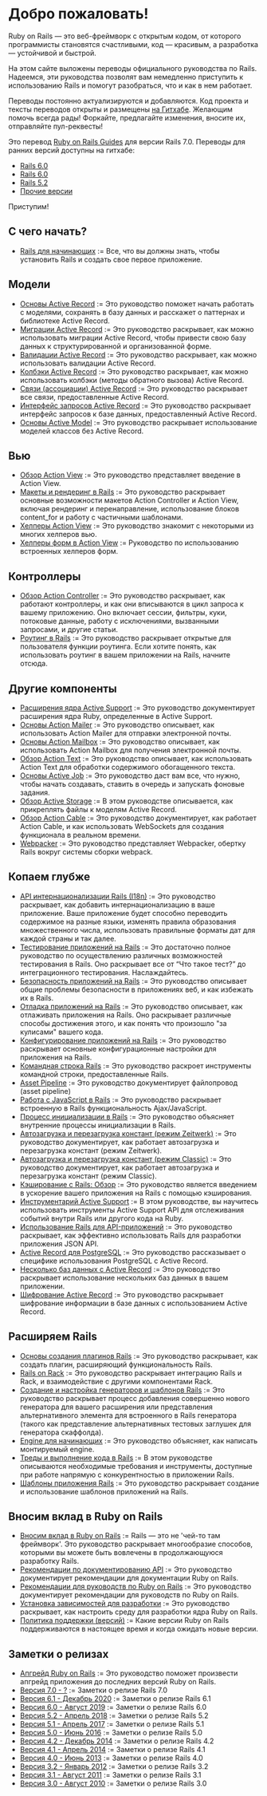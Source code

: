 Добро пожаловать!
=================

Ruby on Rails — это веб-фреймворк с открытым кодом, от которого программисты становятся счастливыми, код — красивым, а разработка — устойчивой и быстрой.

На этом сайте выложены переводы официального руководства по Rails. Надеемся, эти руководства позволят вам немедленно приступить к использованию Rails и помогут разобраться, что и как в нем работает.

Переводы постоянно актуализируются и добавляются. Код проекта и тексты переводов открыты и размещены [на Гитхабе](https://github.com/morsbox/rusrails). Желающим помочь всегда рады! Форкайте, предлагайте изменения, вносите их, отправляйте пул-реквесты!

Это перевод [Ruby on Rails Guides](http://guides.rubyonrails.org) для версии Rails 7.0. Переводы для ранних версий доступны на гитхабе:

* [Rails 6.0](https://github.com/morsbox/rusrails/tree/6.1/source)
* [Rails 6.0](https://github.com/morsbox/rusrails/tree/6.0/source)
* [Rails 5.2](https://github.com/morsbox/rusrails/tree/5.2/source)
* [Прочие версии](https://github.com/morsbox/rusrails/releases)

Приступим!

## С чего начать?

- [Rails для начинающих](/getting-started-with-rails) := Все, что вы должны знать, чтобы установить Rails и создать свое первое приложение.

## Модели

- [Основы Active Record](/active-record-basics) := Это руководство поможет начать работать с моделями, сохранять в базу данных и расскажет о паттернах и библиотеке Active Record.
- [Миграции Active Record](/rails-database-migrations) := Это руководство раскрывает, как можно использовать миграции Active Record, чтобы привести свою базу данных к структурированной и организованной форме.
- [Валидации Active Record](/active-record-validations) := Это руководство раскрывает, как можно использовать валидации Active Record.
- [Колбэки Active Record](/active-record-callbacks) := Это руководство раскрывает, как можно использовать колбэки (методы обратного вызова) Active Record.
- [Связи (ассоциации) Active Record](/active-record-associations) := Это руководство раскрывает все связи, предоставленные Active Record.
- [Интерфейс запросов Active Record](/active-record-query-interface) := Это руководство раскрывает интерфейс запросов к базе данных, предоставленный Active Record.
- [Основы Active Model](/active-model-basics) := Это руководство раскрывает использование моделей классов без Active Record.

## Вью

- [Обзор Action View](/action-view-overview) := Это руководство представляет введение в Action View.
- [Макеты и рендеринг в Rails](/layouts-and-rendering-in-rails) := Это руководство раскрывает основные возможности макетов Action Controller и Action View, включая рендеринг и перенаправление, использование блоков content_for и работу с частичными шаблонами.
- [Хелперы Action View](/action-view-helpers) := Это руководство знакомит с некоторыми из многих хелперов вью.
- [Хелперы форм в Action View](/rails-form-helpers) := Руководство по использованию встроенных хелперов форм.

## Контроллеры

- [Обзор Action Controller](/action-controller-overview) := Это руководство раскрывает, как работают контроллеры, и как они вписываются в цикл запроса к вашему приложению. Оно включает сессии, фильтры, куки, потоковые данные, работу с исключениями, вызванными запросами, и другие статьи.
- [Роутинг в Rails](/rails-routing) := Это руководство раскрывает открытые для пользователя функции роутинга. Если хотите понять, как использовать роутинг в вашем приложении на Rails, начните отсюда.

## Другие компоненты

- [Расширения ядра Active Support](/active-support-core-extensions) := Это руководство документирует расширения ядра Ruby, определенные в Active Support.
- [Основы Action Mailer](/action-mailer-basics) := Это руководство описывает, как использовать Action Mailer для отправки электронной почты.
- [Основы Action Mailbox](/action-mailbox-basics) := Это руководство описывает, как использовать Action Mailbox для получения электронной почты.
- [Обзор Action Text](/action-text-overview) := Это руководство описывает, как использовать Action Text для обработки содержимого обогащенного текста.
- [Основы Active Job](/active_job_basics) := Это руководство даст вам все, что нужно, чтобы начать создавать, ставить в очередь и запускать фоновые задания.
- [Обзор Active Storage](/active_storage_overview) := В этом руководстве описывается, как прикреплять файлы к моделям Active Record.
- [Обзор Action Cable](/action-cable-overview) := Это руководство документирует, как работает Action Cable, и как использовать WebSockets для создания функционала в реальном времени.
- [Webpacker](/webpacker) := Это руководство представляет Webpacker, обертку Rails вокруг системы сборки webpack.

## Копаем глубже

- [API интернационализации Rails (I18n)](/rails-internationalization-i18n-api) := Это руководство раскрывает, как добавить интернационализацию в ваше приложение. Ваше приложение будет способно переводить содержимое на разные языки, изменять правила образования множественного числа, использовать правильные форматы дат для каждой страны и так далее.
- [Тестирование приложений на Rails](/a-guide-to-testing-rails-applications) := Это достаточно полное руководство по осуществлению различных возможностей тестирования в Rails. Оно раскрывает все от “Что такое тест?” до интеграционного тестирования. Наслаждайтесь.
- [Безопасность приложений на Rails](/ruby-on-rails-security-guide) := Это руководство описывает общие проблемы безопасности в приложениях веб, и как избежать их в Rails.
- [Отладка приложений на Rails](/debugging-rails-applications) := Это руководство описывает, как отлаживать приложения на Rails. Оно раскрывает различные способы достижения этого, и как понять что произошло "за кулисами" вашего кода.
- [Конфигурирование приложений на Rails](/configuring-rails-applications) := Это руководство раскрывает основные конфигурационные настройки для приложения на Rails.
- [Командная строка Rails](/a-guide-to-the-rails-command-line) := Это руководство раскроет инструменты командной строки, предоставленные Rails.
- [Asset Pipeline](/asset-pipeline) := Это руководство документирует файлопровод (asset pipeline)
- [Работа с JavaScript в Rails](/working-with-javascript-in-rails) := Это руководство раскрывает встроенную в Rails функциональность Ajax/JavaScript.
- [Процесс инициализации в Rails](/initialization) := Это руководство объясняет внутренние процессы инициализации в Rails.
- [Автозагрузка и перезагрузка констант (режим Zeitwerk)](/constant_autoloading_and_reloading) := Это руководство документирует, как работает автозагрузка и перезагрузка констант (режим Zeitwerk).
- [Автозагрузка и перезагрузка констант (режим Classic)](/autoloading_and_reloading_constants_classic_mode) := Это руководство документирует, как работает автозагрузка и перезагрузка констант (режим Classic).
- [Кэширование с Rails: Обзор](/caching-with-rails-an-overview) := Это руководство является введением в ускорение вашего приложения на Rails с помощью кэширования.
- [Инструментарий Active Support](/active-support-instrumentation) := В этом руководстве, вы научитесь использовать инструменты Active Support API для отслеживания событий внутри Rails или другого кода на Ruby.
- [Использование Rails для API-приложений](/api-app) := Это руководство раскрывает, как эффективно использовать Rails для разработки приложения JSON API.
- [Active Record для PostgreSQL](/active-record-postgresql) := Это руководство рассказывает о специфике использования PostgreSQL с Active Record.
- [Несколько баз данных с Active Record](/active-record-multiple-databases) := Это руководство раскрывает использование нескольких баз данных в вашем приложении.
- [Шифрование Active Record](/active-record-encryption) := Это руководство раскрывает шифрование информации в базе данных с использованием Active Record.

## Расширяем Rails

- [Основы создания плагинов Rails](/plugins) := Это руководство раскрывает, как создать плагин, расширяющий функциональность Rails.
- [Rails on Rack](/rails-on-rack) := Это руководство раскрывает интеграцию Rails и Rack, и взаимодействие с другими компонентами Rack.
- [Создание и настройка генераторов и шаблонов Rails](/generators) := Это руководство раскрывает процесс добавления совершенно нового генератора для вашего расширения или представления альтернативного элемента для встроенного в Rails генератора (такого как представление альтернативных тестовых заглушек для генератора скаффолда).
- [Engine для начинающих](/engines) := Это руководство объясняет, как написать монтируемый engine.
- [Треды и выполнение кода в Rails](/threading_and_code_execution) := В этом руководстве описываются необходимые требования и инструменты, доступные при работе напрямую с конкурентностью в приложении Rails.
- [Шаблоны приложения Rails](/rails-application-templates) := Это руководство раскрывает создание и использование шаблонов приложений на Rails.

## Вносим вклад в Ruby on Rails

- [Вносим вклад в Ruby on Rails](/contributing_to_ruby_on_rails) := Rails — это не 'чей-то там фреймворк'. Это руководство раскрывает многообразие способов, которыми вы можете быть вовлечены в продолжающуюся разработку Rails.
- [Рекомендации по документированию API](/api_documentation_guidelines) := Это руководство документирует рекомендации для документации Ruby on Rails.
- [Рекомендации для руководств по Ruby on Rails](/ruby_on_rails_guides_guidelines) := Это руководство документирует рекомендации для руководств по Ruby on Rails.
- [Установка зависимостей для разработки](/development_dependencies_install) := Это руководство раскрывает, как настроить среду для разработки ядра Ruby on Rails.
- [Политика поддержки (версий)](/maintenance-policy) := Какие версии Ruby on Rails поддерживаются в настоящее время и когда ожидать новые версии.

## Заметки о релизах

- [Апгрейд Ruby on Rails](/upgrading-ruby-on-rails) := Это руководство поможет произвести апгрейд приложения до последних версий Ruby on Rails.
- [Версия 7.0 - ?](/7_0_release_notes) := Заметки о релизе Rails 7.0
- [Версия 6.1 - Декабрь 2020](/6_1_release_notes) := Заметки о релизе Rails 6.1
- [Версия 6.0 - Август 2019](/6_0_release_notes) := Заметки о релизе Rails 6.0
- [Версия 5.2 - Апрель 2018](/5_2_release_notes) := Заметки о релизе Rails 5.2
- [Версия 5.1 - Апрель 2017](/5_1_release_notes) := Заметки о релизе Rails 5.1
- [Версия 5.0 - Июнь 2016](/5_0_release_notes) := Заметки о релизе Rails 5.0
- [Версия 4.2 - Декабрь 2014](/4_2_release_notes) := Заметки о релизе Rails 4.2
- [Версия 4.1 - Апрель 2014](/4_1_release_notes) := Заметки о релизе Rails 4.1
- [Версия 4.0 - Июнь 2013](/4_0_release_notes) := Заметки о релизе Rails 4.0
- [Версия 3.2 - Январь 2012](/3_2_release_notes) := Заметки о релизе Rails 3.2
- [Версия 3.1 - Август 2011](/3_1_release_notes) := Заметки о релизе Rails 3.1
- [Версия 3.0 - Август 2010](/3_0_release_notes) := Заметки о релизе Rails 3.0
